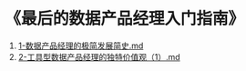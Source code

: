 # 《最后的数据产品经理入门指南》

1.  [1-数据产品经理的极简发展简史.md](1-数据产品经理的极简发展简史.md) 
1.   [2-工具型数据产品经理的独特价值观（1）.md](2-工具型数据产品经理的独特价值观（1）.md) 
